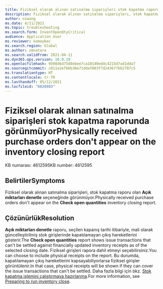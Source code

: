 ```yaml
---
title: Fiziksel olarak alınan satınalma siparişleri stok kapatma raporunda görünmüyor
description: Fiziksel olarak alınan satınalma siparişleri, stok kapatma raporu olan Açık miktarları denetle seçeneğinde görünmüyor.
author: niwang
ms.date: 4/11/2021
ms.topic: troubleshooting
ms.search.form: InventOpenQtyCritical
audience: Application User
ms.reviewer: kamaybac
ms.search.region: Global
ms.author: smnatara
ms.search.validFrom: 2021-04-11
ms.dyn365.ops.version: 10.0.19
ms.openlocfilehash: 9508d6d75d8ebee7ca10140ed4c4215d7ad1dda7
ms.sourcegitcommit: c011a2ef66b38e71ddaf003f7d243677bb2707c5
ms.translationtype: HT
ms.contentlocale: tr-TR
ms.lasthandoff: 05/12/2021
ms.locfileid: "6026983"
---
```

# <a name="physically-received-purchase-orders-dont-appear-on-the-inventory-closing-report"></a><span data-ttu-id="1e6e9-103">Fiziksel olarak alınan satınalma siparişleri stok kapatma raporunda görünmüyor</span><span class="sxs-lookup"><span data-stu-id="1e6e9-103">Physically received purchase orders don't appear on the inventory closing report</span></span>

<span data-ttu-id="1e6e9-104">KB numarası: 4612595</span><span class="sxs-lookup"><span data-stu-id="1e6e9-104">KB number: 4612595</span></span>

## <a name="symptoms"></a><span data-ttu-id="1e6e9-105">Belirtiler</span><span class="sxs-lookup"><span data-stu-id="1e6e9-105">Symptoms</span></span>

<span data-ttu-id="1e6e9-106">Fiziksel olarak alınan satınalma siparişleri, stok kapatma raporu olan **Açık miktarları denetle** seçeneğinde görünmüyor.</span><span class="sxs-lookup"><span data-stu-id="1e6e9-106">Physically received purchase orders don't appear on the **Check open quantities** inventory closing report.</span></span>

## <a name="resolution"></a><span data-ttu-id="1e6e9-107">Çözünürlük</span><span class="sxs-lookup"><span data-stu-id="1e6e9-107">Resolution</span></span>

<span data-ttu-id="1e6e9-108">**Açık miktarları denetle** raporu, seçilen kapanış tarihi itibariyle, mali olarak güncelleştirilmiş stok girişlerinde kapatılamayan çıkış hareketlerini gösterir.</span><span class="sxs-lookup"><span data-stu-id="1e6e9-108">The **Check open quantities** report shows issue transactions that can't be settled against financially updated inventory receipts as of the selected closing date.</span></span> <span data-ttu-id="1e6e9-109">Fiziksel girişleri rapora dahil etmeyi seçebilirsiniz.</span><span class="sxs-lookup"><span data-stu-id="1e6e9-109">You can choose to include physical receipts on the report.</span></span> <span data-ttu-id="1e6e9-110">Bu durumda, kapatılamayan çıkış hareketlerini kapsayabiliyorlarsa fiziksel girişler görüntülenir.</span><span class="sxs-lookup"><span data-stu-id="1e6e9-110">In that case, physical receipts will be shown if they can cover the issue transactions that can't be settled.</span></span> <span data-ttu-id="1e6e9-111">Daha fazla bilgi için bkz. [Stok kapatma işlemini çalıştırmaya hazırlanma](/dynamicsax-2012/appuser-itpro/preparing-to-run-inventory-close).</span><span class="sxs-lookup"><span data-stu-id="1e6e9-111">For more information, see [Preparing to run inventory close](/dynamicsax-2012/appuser-itpro/preparing-to-run-inventory-close).</span></span>
